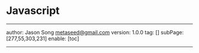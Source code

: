 # Javascript
---
author: Jason Song <metaseed@gmail.com>
version: 1.0.0
tag: []
subPage: [277,55,303,231]
enable: [toc]

---

